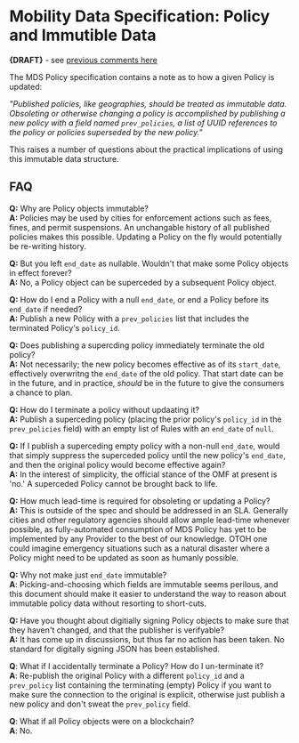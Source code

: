 # Mobility Data Specification: Policy and Immutible Data 

**{DRAFT}** - see [previous comments here](https://github.com/openmobilityfoundation/mobility-data-specification/commit/f99c06f8da26e5aaac37fff5d7354a7e6586df25#diff-86e3529ce2d8c57a9592834f86c17e12ea9067724c6785b354f63ddee8fe7991) 

The MDS Policy specification contains a note as to how a given Policy is updated: 

_"Published policies, like geographies, should be treated as immutable data. Obsoleting or otherwise changing a policy is accomplished by publishing a new policy with a field named `prev_policies`, a list of UUID references to the policy or policies superseded by the new policy."_ 

This raises a number of questions about the practical implications of using this immutable data structure. 

## FAQ 

**Q:** Why are Policy objects immutable? <br/> 
**A:** Policies may be used by cities for enforcement actions such as fees, fines, and permit suspensions.  An unchangable history of all published policies makes this possible.  Updating a Policy on the fly would potentially be re-writing history. 

**Q:** But you left `end_date` as nullable.  Wouldn't that make some Policy objects in effect forever? <br/> 
**A:** No, a Policy object can be superceded by a subsequent Policy object. 

**Q:** How do I end a Policy with a null `end_date`, or end a Policy before its `end_date` if needed? <br/> 
**A:** Publish a new Policy with a `prev_policies` list that includes the terminated Policy's `policy_id`. 

**Q:** Does publishing a supercding policy immediately terminate the old policy? <br/> 
**A:** Not necessarily; the new policy becomes effective as of its `start_date`, effectively overwritng the `end_date` of the old policy.  That start date can be in the future, and in practice, *should* be in the future to give the consumers a chance to plan. 

**Q:** How do I terminate a policy without updaating it? <br/> 
**A:** Publish a superceding policy (placing the prior policy's `policy_id` in the `prev_policies` field) with an empty list of Rules with an `end_date` of `null`. 

**Q:** If I publish a superceding empty policy with a non-null `end_date`, would that simply suppress the superceded policy until the new policy's `end_date`, and then the original policy would become effective again? <br/> 
**A:** In the interest of simplicity, the official stance of the OMF at present is 'no.'  A superceded Policy cannot be brought back to life. 

**Q:** How much lead-time is required for obsoleting or updating a Policy? <br/> 
**A:** This is outside of the spec and should be addressed in an SLA.  Generally cities and other regulatory agencies should allow ample lead-time whenever possible, as fully-automated consumption of MDS Policy has yet to be implemented by any Provider to the best of our knowledge.  OTOH one could imagine emergency situations such as a natural disaster where a Policy might need to be updated as soon as humanly possible. 

**Q:** Why not make just `end_date` immutable? <br/> 
**A**: Picking-and-choosing which fields are immutable seems perilous, and this document should make it easier to understand the way to reason about immutable policy data without resorting to short-cuts. 

**Q:** Have you thought about digitially signing Policy objects to make sure that they haven't changed, and that the publisher is verifyable? <br/> 
**A:** It has come up in discussions, but thus far no action has been taken.  No standard for digitally signing JSON has been established.

**Q**: What if I accidentally terminate a Policy?  How do I un-terminate it? <br/> 
**A**: Re-publish the original Policy with a different `policy_id` and a `prev_policy` list containing the terminating (empty) Policy if you want to make sure the connection to the original is explicit, otherwise just publish a new policy and don't sweat the `prev_policy` field. 

**Q**: What if all Policy objects were on a blockchain? <br/> 
**A**: No. 
